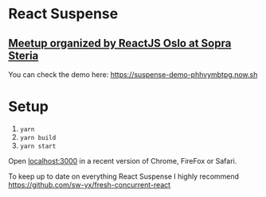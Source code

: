 # React Suspense

## [Meetup organized by ReactJS Oslo at Sopra Steria](https://www.meetup.com/ReactJS-Oslo-Meetup/events/254199802/)

You can check the demo here: https://suspense-demo-phhvymbtpg.now.sh

# Setup

1. `yarn`
2. `yarn build`
3. `yarn start`

Open [localhost:3000](http://localhost:3000) in a recent version of Chrome, FireFox or Safari.


To keep up to date on everything React Suspense I highly recommend https://github.com/sw-yx/fresh-concurrent-react
